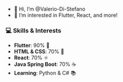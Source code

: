 - 👋 Hi, I’m @Valerio-Di-Stefano
- 👀 I’m interested in Flutter, React, and more!

### 💻 Skills & Interests
- **Flutter**: 90% 🚀  
- **HTML & CSS**: 70% 🎨  
- **React**: 70% ⚛️  
- **Java Spring Boot**: 70% ☕  
- **Learning**: Python & C# 📚  

<!---
Valerio-Di-Stefano/Valerio-Di-Stefano is a ✨ special ✨ repository because its `README.md` (this file) appears on your GitHub profile.
You can click the Preview link to take a look at your changes.
--->
